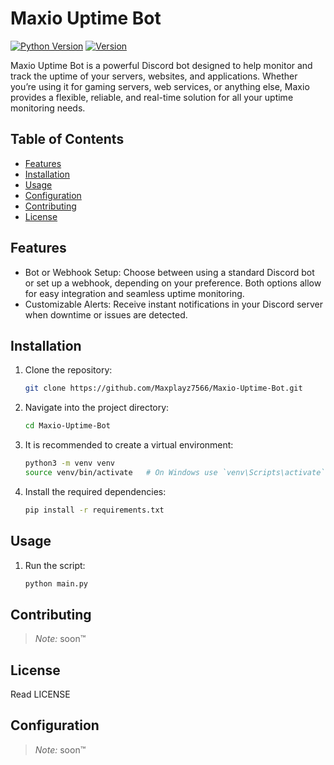 # Maxio Uptime Bot

[![Python Version](https://img.shields.io/badge/Python-3.9%2B-blue)](https://www.python.org/)
[![Version](https://img.shields.io/badge/Version-V0.0-a)](https://github.com/Maxplayz7566/Maxio-Uptime-Bot)

Maxio Uptime Bot is a powerful Discord bot designed to help monitor and track the uptime of your servers, websites, and applications. Whether you’re using it for gaming servers, web services, or anything else, Maxio provides a flexible, reliable, and real-time solution for all your uptime monitoring needs.

## Table of Contents

- [Features](#features)
- [Installation](#installation)
- [Usage](#usage)
- [Configuration](#configuration)
- [Contributing](#contributing)
- [License](#MIT-1-ov-file)

## Features

- Bot or Webhook Setup: Choose between using a standard Discord bot or set up a webhook, depending on your preference. Both options allow for easy integration and seamless uptime monitoring.
- Customizable Alerts: Receive instant notifications in your Discord server when downtime or issues are detected.

## Installation

1. Clone the repository:

    ```bash
    git clone https://github.com/Maxplayz7566/Maxio-Uptime-Bot.git
    ```

2. Navigate into the project directory:

    ```bash
    cd Maxio-Uptime-Bot
    ```

3. It is recommended to create a virtual environment:

    ```bash
    python3 -m venv venv
    source venv/bin/activate   # On Windows use `venv\Scripts\activate`
    ```

4. Install the required dependencies:

    ```bash
    pip install -r requirements.txt
    ```

## Usage

1. Run the script:

    ```bash
    python main.py
    ```

## Contributing
>*Note:* soon™️

## License
Read LICENSE

## Configuration
>*Note:* soon™️
